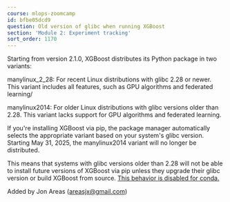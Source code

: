 ```yaml
---
course: mlops-zoomcamp
id: bfbe05dcd9
question: Old version of glibc when running XGBoost
section: 'Module 2: Experiment tracking'
sort_order: 1170
---
```


Starting from version 2.1.0, XGBoost distributes its Python package in two variants:

manylinux_2_28: For recent Linux distributions with glibc 2.28 or newer. This variant includes all features, such as GPU algorithms and federated learning/

manylinux2014: For older Linux distributions with glibc versions older than 2.28. This variant lacks support for GPU algorithms and federated learning.

If you're installing XGBoost via pip, the package manager automatically selects the appropriate variant based on your system's glibc version. Starting May 31, 2025, the manylinux2014 variant will no longer be distributed.

This means that systems with glibc versions older than 2.28 will not be able to install future versions of XGBoost via pip unless they upgrade their glibc version or build XGBoost from source. [This behavior is disabled for conda.](https://github.com/conda-forge/xgboost-feedstock/pull/240#discussion_r2106138856)

Added by Jon Areas (areasjx@gmail.com)

